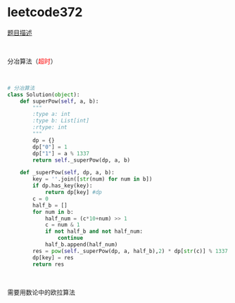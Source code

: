 # leetcode372

[题目描述](https://leetcode-cn.com/problems/super-pow/)

<br>

分冶算法（<font color=red>超时</font>）

<br>

```python
# 分冶算法
class Solution(object):
    def superPow(self, a, b):
        """
        :type a: int
        :type b: List[int]
        :rtype: int
        """
        dp = {}
        dp["0"] = 1
        dp["1"] = a % 1337
        return self._superPow(dp, a, b)

    def _superPow(self, dp, a, b):
        key = ''.join([str(num) for num in b])
        if dp.has_key(key):
            return dp[key] #dp
        c = 0
        half_b = []
        for num in b:
            half_num = (c*10+num) >> 1
            c = num & 1
            if not half_b and not half_num:
                continue
            half_b.append(half_num)
        res = pow(self._superPow(dp, a, half_b),2) * dp[str(c)] % 1337
        dp[key] = res
        return res
```

<br>

需要用数论中的欧拉算法
